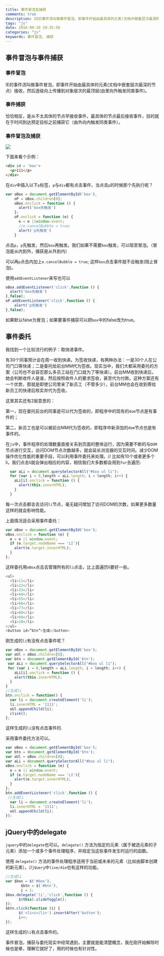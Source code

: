 ```yaml
---
title: 事件冒泡及捕获
comments: true
description: IE的事件流叫做事件冒泡，即事件开始由最具体的元素(文档中嵌套层次最深的节点）接收，然后逐级向上传播到对象层次的最顶层(由里向外触发同类事件)。恰恰相反，是从不太具体的节点早接收事件，最具体的节点最后接收事件，目的就在于时间到达预定目标之前捕获它（由外向内触发同类事件）。
tags: "js"
date: 2016-09-10 19:35:50
categories: "js"
keywords: 事件冒泡, 捕获
---
```


## 事件冒泡与事件捕获

### 事件冒泡

IE的事件流叫做事件冒泡，即事件开始由最具体的元素(文档中嵌套层次最深的节点）接收，然后逐级向上传播到对象层次的最顶层(由里向外触发同类事件)。

### 事件捕获

恰恰相反，是从不太具体的节点早接收事件，最具体的节点最后接收事件，目的就在于时间到达预定目标之前捕获它（由外向内触发同类事件）。

### 事件冒泡及捕获

![](http://www.hbbaly.com/wp-content/uploads/2017/09/m1.jpg)

下面来看个示例：

```html
<div id = 'box'>
  <p>111</p>
</div>
```

在`div`中插入以下`p`标签，`p`与`div`都有点击事件，当点击`p`的时候那个先执行呢？

```js
var oBox = document.getElementById('box'),
    oP = oBox.children[0];
    oBox.onclick = function () {
      alert('box先触发')
    };
    oP.onclick = function (e) {
      e = e ||window.event;
      //e.cancelBubble = true;
      alert('p先触发')
    }
```

点击`p`，`p`先触发，然后`box`再触发。我们如果不需要`box`触发，可以阻至冒泡。（冒泡是从内到外，捕获是从外到内）

可以再`p`点击内加上`e.cancelBubble = true`; 这样`box`点击事件就不会触发(阻止冒泡)。

使用`addEventListener`来写也可以

```js
oBox.addEventListener('click',function () {
  alert('box先触发')
},false);
oP.addEventListener('click',function () {
    alert('p先触发')
},false);
```

如果默认false为冒泡；如果要事件捕获可以把`box`中的false改为true。

## 事件委托
我找到一个比较流行的例子：取快递事件。

有30个同事预计会在周一收到快递。为签收快递，有两种办法：一是30个人在公司门口等快递；二是委托给前台MM代为签收。现实当中，我们大都采用委托的方案（公司也不会容忍那么多员工站在门口就为了等快递）。前台MM收到快递后，她会判断收件人是谁，然后按照收件人的要求签收，甚至代为付款。这种方案还有一个优势，那就是即使公司里来了新员工（不管多少），前台MM也会在收到寄给新员工的快递后核实并代为签收。

这里其实还有2层意思的：

第一，现在委托前台的同事是可以代为签收的，即程序中的现有的`dom`节点是有事件的；

第二，新员工也是可以被前台MM代为签收的，即程序中新添加的`dom`节点也是有事件的。

在`js`中，事件程序的处理数量直接关系到页面的整体运行，因为需要不断的与`DOM`节点进行交互，访问DOM节点次数越多，就会延长浏览器的交互时间。减少DOM操作优化性能的重要手段，可以利用事件委托来处理。//
比如有10个或者更多个li，我们点击li就会弹出相应的内容，相信我们大多数都会用到`for`去遍历:

```js
  var aLi = document.querySelectorAll("#box ul li");
  for (var i = 0,length = aLi.length; i < length; i++) {
    aLi[i].onclick = function () {
      alert(this.innerHTML);
    }
  }
```
每一次点击都会去访问`li`节点，毫无疑问增加了访问DOM的次数，如果更多数量这样的就会影响性能。

上面情况适合采用事件委托：

```js
var oBox = document.getElementById('box');
oBox.onclick = function (e) {
  e = e || window.event;
  if (e.target.nodeName === 'LI'){
    alert(e.target.innerHTML);
  }
};
```

这样委托用`oBox`点击去管理所有的`li`点击，比上面遍历li要好一些。

```js
<ul>
  <li>11</li>
  <li>22</li>
  <li>33</li>
  <li>44</li>
  <li>55</li>
  <li>66</li>
  <li>77</li>
  <li>88</li>
  <li>99</li>
  <li>10</li>
</ul>
<button id=“btn”>生成</button>
```

刚生成的`li`有没有点击事件呢？

```js
var oBox = document.getElementById('box');
var oUl = oBox.children[0];
var btn = document.getElementById('btn');
 var aLi = document.querySelectorAll("#box ul li");
 for (var i = 0,length = aLi.length; i < length; i++) {
    aLi[i].onclick = function () {
    alert(this.innerHTML);
  }
}
//生成li
btn.onclick = function() {
  var li = document.createElement('li');
  li.innerHTML = '1111';
  oUl.appendChild(li);
  click();
};
```

这样生成的`li`没有点击事件的.

采用事件委托方法可以。

```js
var oBox = document.getElementById('box');
var btn = document.getElementById('btn');
var oUl = oBox.children[0];
var aLi = document.querySelectorAll("#box ul li");
oBox.onclick = function (e) {
  e = e || window.event;
  if (e.target.nodeName === 'LI'){
    alert(e.target.innerHTML);
  }
};
btn.addEventListener('click',function () {
 //生成li
  var li = document.createElement('li');
  li.innerHTML = '1111';
  oUl.appendChild(li);
});
```

## jQuery中的delegate

`jquery`中的`delegate`也可以。`delegate()` 方法为指定的元素（属于被选元素的子元素）添加一个或多个事件处理程序，并规定当这些事件发生时运行的函数。

使用 `delegate()` 方法的事件处理程序适用于当前或未来的元素（比如由脚本创建的新元素）。//`jQuery`中`live/die`也有这样的功能。

```js
//生成li
var $box = $('#box'),
       $btn = $('#btn'),
       i = 1;
$box.delegate('li','click',function () {
      $(this).slideToggle();
});
$btn.click(function (i) {
      $('<li>i</li>').insertAfter('button');
      i++;
});
```
这样生成的`li`有点击事件的。

事件冒泡，捕获与委托现实中经常遇到，主要就是能清楚概念，我在刚开始解除时候也是晕，理解它就好了，用的时候也有针对性。
